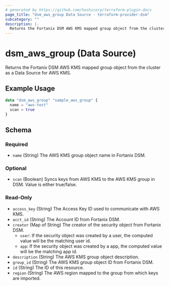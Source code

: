 ```yaml
---
# generated by https://github.com/hashicorp/terraform-plugin-docs
page_title: "dsm_aws_group Data Source - terraform-provider-dsm"
subcategory: ""
description: |-
  Returns the Fortanix DSM AWS KMS mapped group object from the cluster as a Data Source for AWS KMS.
---
```


# dsm_aws_group (Data Source)

Returns the Fortanix DSM AWS KMS mapped group object from the cluster as a Data Source for AWS KMS.

## Example Usage

```terraform
data "dsm_aws_group" "sample_aws_group" {
  name = "aws-test"
  scan = true
}
```

<!-- schema generated by tfplugindocs -->
## Schema

### Required

- `name` (String) The AWS KMS group object name in Fortanix DSM.

### Optional

- `scan` (Boolean) Syncs keys from AWS KMS to the AWS KMS group in DSM. Value is either true/false.

### Read-Only

- `access_key` (String) The Access Key ID used to communicate with AWS KMS.
- `acct_id` (String) The Account ID from Fortanix DSM.
- `creator` (Map of String) The creator of the security object from Fortanix DSM.
   * `user`: If the security object was created by a user, the computed value will be the matching user id.
   * `app`: If the security object was created by a app, the computed value will be the matching app id.
- `description` (String) The AWS KMS group object description.
- `group_id` (String) The AWS KMS group object ID from Fortanix DSM.
- `id` (String) The ID of this resource.
- `region` (String) The AWS region mapped to the group from which keys are imported.
